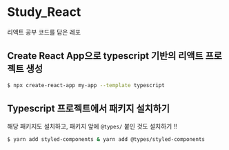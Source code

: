 # Study_React
리액트 공부 코드를 담은 레포


## Create React App으로 typescript 기반의 리액트 프로젝트 생성
```bash
$ npx create-react-app my-app --template typescript
```

## Typescript 프로젝트에서 패키지 설치하기
해당 패키지도 설치하고, 패키지 앞에 `@types/` 붙인 것도 설치하기 !!
```bash
$ yarn add styled-components & yarn add @types/styled-components
```
